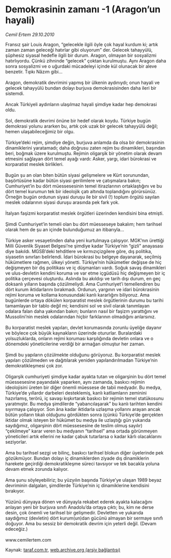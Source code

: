 # Demokrasinin zamanı -1 (Aragon’un hayali) 

*Cemil Ertem 29.10.2010*

<div class="yazi">Fransız şair Louis Aragon, “gelecekle ilgili öyle çok hayal kurdum ki; artık zaman zaman geleceği hatırlar gibi oluyorum” der. Gelecek tahayyülü, şüphesiz siyasal hedefle ilgili bir durum. Aragon, olmayan bir sosyalizmi hatırlıyordu. Çünkü zihninde “gelecek” çoktan kurulmuştu. Aynı Aragon daha sonra sosyalizmi ve o uğurdaki mücadeleyi içinde kül olunacak bir aleve benzetir. Tıpkı Nâzım gibi... <br/><br/>Aragon, demokratik devrimini yapmış bir ülkenin aydınıydı; onun hayali ve gelecek tahayyülü bundan dolayı burjuva demokrasisinden daha ileri bir sistemdi. <br/><br/>Ancak Türkiyeli aydınların ulaşılmaz hayali şimdiye kadar hep demokrasi oldu. <br/><br/>Sol, demokratik devrimi önüne bir hedef olarak koydu. Türkiye bugün demokrasi yolunu ararken bu, artık çok uzak bir gelecek tahayyülü değil; hemen ulaşabileceğimiz bir olgu. <br/><br/>Türkiye’deki rejim, şimdiye değin, burjuva anlamda da olsa bir demokrasinin dinamiklerini yaratamadı; daha doğrusu zaten rejim bu dinamikleri, başından beri, boğmak üzere kurulmuştu. Rejimin oligarşik bir yönetim olarak devam etmesini sağlayan dört temel ayağı vardı: Asker, yargı, idari bürokrasi ve korparatist meslek birlikleri. <br/><br/>Bugün şu an olan biten bütün siyasi gelişmelere ve Kürt sorunundan, başörtüsüne kadar bütün siyasi gerilimlere ve çatışmalara bakın; Cumhuriyet’in bu dört müessesesinin temel itirazlarının ortaklaştığını ve bu dört temel kurumun tek bir ideolojik çatı altında toplandığını görürsünüz. Örneğin bugün ordunun siyasi duruşu ile bir sivil (!) toplum örgütü sayılan meslek odalarının siyasi duruşu arasında pek fark yok. <br/><br/>İtalyan faşizmi korparatist meslek örgütleri üzerinden kendisini bina etmişti. <br/><br/>Şimdi Cumhuriyet’in temeli olan bu dört müesseseye bakalım; hem tarihsel olarak hem de şu an içinde bulunduğumuz an itibarıyla... <br/><br/>Türkiye asker vesayetinden daha yeni kurtulmaya çalışıyor. MGK’nın ürettiği Milli Güvenlik Siyaset Belgesi’ne şimdiye kadar Türkiye’nin “gizli” anayasası diye bakıldı. MGSB’deki tehditlere ve kırmızıçizgilere göre, dış politika, siyasetin sınırları belirlendi. İdari bürokrasi bu belgeye dayanarak, seçilmiş hükümetlere rağmen, ülkeyi yönetti. Türkiye’nin hükümetler değişse de hiç değişmeyen bir dış politikası ve iç düşmanları vardı. Soğuk savaş dinamikleri ve ulus-devletin kendini koruma ve var etme içgüdüsü hiç değişmeyen bir iç politika çerçevesi oluşturdu. Aslında bu akıldışı ve tarih dışı durum, en geç doksanlı yılların başında çözülmeliydi. Ama Cumhuriyet’i temellendiren bu dört kurum iktidarlarını bırakmadı. Ordunun, yargının ve idari bürokrasinin rejimi koruma ve kollama konusundaki kanlı kararlığını biliyoruz. Ama bugünlerde ortaya dökülen korparatist meslek örgütlerinin durumu bu tarihi tamamlayan bir tablo değil mi; kendisini sol ve sivil olarak tanımlayan odalara falan daha yakından bakın; bunların nasıl bir faşizm yarattığını ve Mussolini’nin meslek odalarından hiçbir farklarının olmadığını anlarsınız. <br/><br/>Bu korparatist meslek yapıları, devlet korumasında zorunlu üyeliğe dayanır ve böylece çok büyük kaynakların üzerinde otururlar. Buralardaki yolsuzluklarda, onların rejimi koruması karşılığında devletin onlara ve o dönemdeki yöneticilerine verdiği bir armağan olmuştur her zaman. <br/><br/>Şimdi bu yapıların çözülmekte olduğunu görüyoruz. Bu korparatist meslek yapıları çözülmeden ve dağıtılarak yeniden yapılandırılmadan Türkiye’nin demokratikleşmesi çok zor. <br/><br/>Oligarşik cumhuriyeti şimdiye kadar ayakta tutan ve oligarşinin bu dört temel müessesesine payandalık yaparken, aynı zamanda, baskıcı rejimin ideolojisini üreten bir diğer önemli müessese de tabii medyadır. Bu medya, Türkiye’de yıllardır darbeleri desteklemiş, kanlı katliamların zeminini hazırlamış, terörü, iç savaşı kışkırtarak baskıcı bir rejimin temel statükosunu yaratmıştır. Bu medya şimdilerde “yabancılaşarak” bu kanlı tarihten kendini sıyırmaya çalışıyor. Son âna kadar iktidarla uzlaşma yollarını arayan ancak bütün yolların tıkalı olduğunu gördükten sonra (çünkü Türkiye’de gerçekten iktidar olmak isteyen bir hükümet bu medya ile uzlaştığı gün yukarıda saydığımız, oligarşinin dört müessesesine de teslim olmuş sayılır) “çekilmeye” karar veren bu medyanın “tarihsel” ama ortada görünmeyen yöneticileri artık ellerini ne kadar çabuk tutarlarsa o kadar kârlı olacaklarını seziyorlar. <br/><br/>Ama bu tarihsel sezgi ve bilinç, baskıcı tarihsel blokun diğer üyelerinde pek gözükmüyor. Bundan dolayı iç dinamiklerden ziyade dış dinamiklerin harekete geçirdiği demokratikleşme süreci tavsıyor ve tek bacakla yoluna devam etmek zorunda kalıyor. <br/><br/>Ama şunu söyleyebiliriz; bu yüzyılın başında Türkiye’ye ulaşan 1989 beyaz devriminin dalgaları, şimdilerde Türkiye’nin iç dinamiklerine kendisini bırakıyor.<br/><br/>Yüzünü dünyaya dönen ve dünyayla rekabet ederek ayakta kalacağını anlayan yeni bir burjuva sınıfı Anadolu’da ortaya çıktı; bu, kim ne derse desin, çok önemli ve tarihsel bir gelişmedir. Devletten ve yukarıda saydığımız (devletin) dört kurum(un)dan gücünü almayan bir sermaye sınıfı doğuyor. Ama bu sessiz bir demokratik devrim için yeterli değil. (Devam edeceğiz.)<br/><br/>www.cemilertem.com </div>

Kaynak: [taraf.com.tr](http://www.taraf.com.tr:80/cemil-ertem/makale-demokrasinin-zamani-1-aragon-un-hayali.htm), [web.archive.org (arşiv bağlantısı)](http://web.archive.org/web/20101031170322/http://www.taraf.com.tr:80/cemil-ertem/makale-demokrasinin-zamani-1-aragon-un-hayali.htm)
